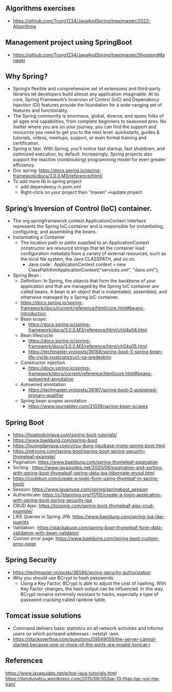 ## Algorithms exercises
 - https://github.com/Trung1234/JavaAndSpring/tree/master/2022-Algorithms
## Management project using SpringBoot
 - https://github.com/Trung1234/JavaAndSpring/tree/master/ShoppingManager
## Why Spring?
 - Spring’s flexible and comprehensive set of extensions and third-party libraries let developers build almost any application imaginable. At its core, Spring Framework’s Inversion of Control (IoC) and Dependency Injection (DI) features provide the foundation for a wide-ranging set of features and functionality. 
 - The Spring community is enormous, global, diverse, and spans folks of all ages and capabilities, from complete beginners to seasoned pros. No matter where you are on your journey, you can find the support and resources you need to get you to the next level: quickstarts, guides & tutorials, videos, meetups, support, or even formal training and certification.
 - Spring is fast. With Spring, you’ll notice fast startup, fast shutdown, and optimized execution, by default. Increasingly, Spring projects also support the reactive (nonblocking) programming model for even greater efficiency.
 - Doc spring: https://docs.spring.io/spring-framework/docs/3.0.0.M3/reference/html/
 - To add more lib in spring project
     + add dependency in pom.xml
     + Right-click on your project then "maven"->update project

## Spring’s Inversion of Control (IoC) container.
 - The org.springframework.context.ApplicationContext interface represents the Spring IoC container and is responsible for instantiating, configuring, and assembling the beans.
 -  Instantiating a Container
     + The location path or paths supplied to an ApplicationContext constructor are resource strings that let the container load configuration metadata from a variety of external          resources, such as the local file system, the Java CLASSPATH, and so on.
          - Java code : ApplicationContext context = new ClassPathXmlApplicationContext("services.xml", "daos.xml");
 - Spring Bean :
     + Definition: In Spring, the objects that form the backbone of your application and that are managed by the Spring IoC container are called beans. A bean is an object that is instantiated, assembled, and otherwise managed by a Spring IoC container.
     + https://docs.spring.io/spring-framework/docs/current/reference/html/core.html#beans-introduction
     + Bean scope: 
          - https://docs.spring.io/spring-framework/docs/3.0.0.M3/reference/html/ch04s04.html
     + Bean lifescycle: 
          - https://docs.spring.io/spring-framework/docs/3.0.0.M3/reference/html/ch04s05.html
          - https://techmaster.vn/posts/36168/spring-boot-3-spring-bean-life-cycle-postconstruct-va-predestroy
     + Constructor injection 
          - https://docs.spring.io/spring-framework/docs/current/reference/html/core.html#beans-autowired-annotation
     + Autowired annotation
          - https://techmaster.vn/posts/36167/spring-boot-2-autowired-primary-qualifier
     + Spring bean scopes annotation
          - https://www.journaldev.com/21039/spring-bean-scopes

## Spring Boot
 - https://howtodoinjava.com/spring-boot-tutorials/
 - https://www.baeldung.com/spring-boot
 - https://huongdanjava.com/vi/su-dung-liquibase-trong-spring-boot.html
 - https://mkyong.com/spring-boot/spring-boot-spring-security-thymeleaf-example/
 - Pagination: https://www.baeldung.com/spring-thymeleaf-pagination
 - Sorting : https://www.javaguides.net/2020/06/pagination-and-sorting-with-spring-boot-thymeleaf-spring-data-jpa-hibernate-mysql.html
 - https://codebun.com/create-a-login-form-using-thymleaf-in-spring-boot/
 - Session: https://www.javainuse.com/spring/springboot_session
 - Authenticate: https://o7planning.org/11705/create-a-login-application-with-spring-boot-spring-security-jpa
 - CRUD Ajax: https://loizenjs.com/spring-boot-thymeleaf-ajax-crud-example/
 - LIKE Queries in Spring JPA: https://www.baeldung.com/spring-jpa-like-queries
 - Validation: :https://stackabuse.com/spring-boot-thymeleaf-form-data-validation-with-bean-validator/
 - Custom error page: https://www.baeldung.com/spring-boot-custom-error-page
## Spring Security
 - https://techmaster.vn/posts/36586/spring-security-authorization
 - Why you should use BCrypt to hash passwords:
      + Using a Key Factor, BCrypt is able to adjust the cost of hashing. With Key Factor changes, the hash output can be influenced. In this way, BCrypt remains extremely resistant to hacks, especially a type of password cracking called rainbow table.
## Tomcat issue solutions
- Command delivers basic statistics on all network activities and informs users on which portsand addresses : netstat -aon. 
- https://stackoverflow.com/questions/59549059/the-server-cannot-started-because-one-or-more-of-the-ports-are-invalid-tomcat-i

## References
https://www.javaguides.net/p/top-java-tutorials.html
https://tiendungtcu.wordpress.com/2015/06/30/bai-13-thao-tac-voi-ma-tran/
